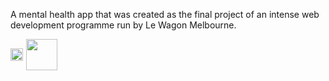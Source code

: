 A mental health app that was created as the final project of an intense web development programme run by Le Wagon Melbourne. 

<div style="display: inline-flex; align-items: center;">
  <!-- Video Thumbnail -->
  <a href="https://www.youtube.com/watch?v=e5X__Fx-rsc" target="_blank" style="display: inline-block;">
    <img src="https://img.youtube.com/vi/e5X__Fx-rsc/0.jpg" style="width: 100%; display: block;">
  </a>

  <!-- Play Button -->
  <a href="https://www.youtube.com/watch?v=e5X__Fx-rsc" target="_blank" style="display: inline-block;">
    <img src="https://upload.wikimedia.org/wikipedia/commons/b/b8/YouTube_play_button_icon_%282013%E2%80%932017%29.svg" 
         style="width: 50px; height: auto; margin-left: 5px;">
  </a>
</div>

